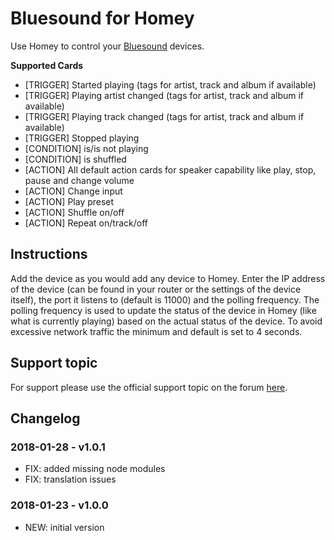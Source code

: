 # Bluesound for Homey
Use Homey to control your [Bluesound](http://www.bluesound.com) devices.

**Supported Cards**
- [TRIGGER] Started playing (tags for artist, track and album if available)
- [TRIGGER] Playing artist changed (tags for artist, track and album if available)
- [TRIGGER] Playing track changed (tags for artist, track and album if available)
- [TRIGGER] Stopped playing
- [CONDITION] is/is not playing
- [CONDITION] is shuffled
- [ACTION] All default action cards for speaker capability like play, stop, pause and change volume
- [ACTION] Change input
- [ACTION] Play preset
- [ACTION] Shuffle on/off
- [ACTION] Repeat on/track/off

## Instructions
Add the device as you would add any device to Homey. Enter the IP address of the device (can be found in your router or the settings of the device itself), the port it listens to (default is 11000) and the polling frequency. The polling frequency is used to update the status of the device in Homey (like what is currently playing) based on the actual status of the device. To avoid excessive network traffic the minimum and default is set to 4 seconds.

## Support topic
For support please use the official support topic on the forum [here](https://forum.athom.com/discussion/4559/).

## Changelog
### 2018-01-28 - v1.0.1
- FIX: added missing node modules
- FIX: translation issues

### 2018-01-23 - v1.0.0
- NEW: initial version
